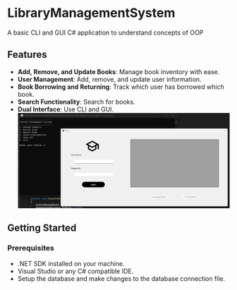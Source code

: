 # LibraryManagementSystem
A basic CLI and GUI C# application to understand concepts of OOP

## Features
- **Add, Remove, and Update Books**: Manage book inventory with ease.
- **User Management**: Add, remove, and update user information.
- **Book Borrowing and Returning**: Track which user has borrowed which book.
- **Search Functionality**: Search for books.
- **Dual Interface**: Use CLI and GUI.
![Demo Screenshot](CLIandGUI.png)

## Getting Started

### Prerequisites
- .NET SDK installed on your machine.
- Visual Studio or any C# compatible IDE.
- Setup the database and make changes to the database connection file.
